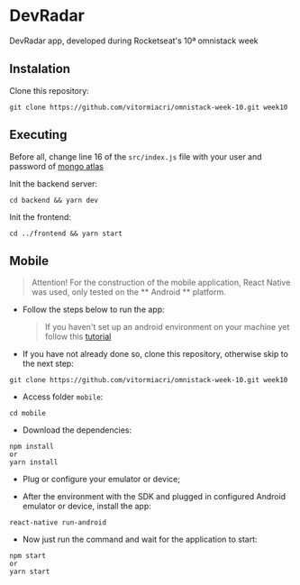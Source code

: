 # DevRadar

DevRadar app, developed during Rocketseat's 10ª omnistack week

## Instalation

Clone this repository:

```
git clone https://github.com/vitormiacri/omnistack-week-10.git week10
```

## Executing

Before all, change line 16 of the `src/index.js` file with your user and password of [mongo atlas](https://www.mongodb.com/cloud/atlas/efficiency)

Init the backend server:

```
cd backend && yarn dev
```

Init the frontend:

```
cd ../frontend && yarn start
```

## Mobile

> Attention! For the construction of the mobile application, React Native was used, only tested on the ** Android ** platform.

- Follow the steps below to run the app:

  > If you haven't set up an android environment on your machine yet follow this [tutorial](https://facebook.github.io/react-native/docs/getting-started)

- If you have not already done so, clone this repository, otherwise skip to the next step:

```
git clone https://github.com/vitormiacri/omnistack-week-10.git week10
```

- Access folder `mobile`:

```
cd mobile
```

- Download the dependencies:

```
npm install
or
yarn install
```

- Plug or configure your emulator or device;

- After the environment with the SDK and plugged in configured Android emulator or device, install the app:

```
react-native run-android
```

- Now just run the command and wait for the application to start:

```
npm start
or
yarn start
```
